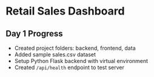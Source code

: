 # Retail Sales Dashboard

## Day 1 Progress
- Created project folders: backend, frontend, data
- Added sample sales.csv dataset
- Setup Python Flask backend with virtual environment
- Created `/api/health` endpoint to test server